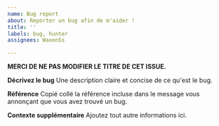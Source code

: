 ```yaml
---
name: Bug report
about: Reporter un bug afin de m'aider !
title: ''
labels: bug, hunter
assignees: WaxenSs

---
```


**MERCI DE NE PAS MODIFIER LE TITRE DE CET ISSUE.**

**Décrivez le bug**
Une description claire et concise de ce qu'est le bug.


**Référence**
Copié collé la référence incluse dans le message vous annonçant que vous avez trouvé un bug.


**Contexte supplémentaire**
Ajoutez tout autre informations ici.
